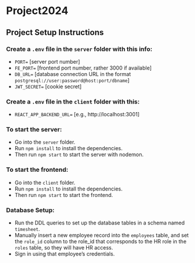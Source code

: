 # Project2024

## Project Setup Instructions

### Create a `.env` file in the `server` folder with this info:

- `PORT=` [server port number]
- `FE_PORT=` [frontend port number, rather 3000 if available]
- `DB_URL=` [database connection URL in the format `postgresql://user:password@host:port/dbname`]
- `JWT_SECRET=` [cookie secret]

### Create a `.env` file in the `client` folder with this:

- `REACT_APP_BACKEND_URL=` [e.g., http://localhost:3001]

### To start the server:

- Go into the `server` folder.
- Run `npm install` to install the dependencies.
- Then run `npm start` to start the server with nodemon.

### To start the frontend:

- Go into the `client` folder.
- Run `npm install` to install the dependencies.
- Then run `npm start` to start the frontend.

### Database Setup:

- Run the DDL queries to set up the database tables in a schema named `timesheet`.
- Manually insert a new employee record into the `employees` table, and set the `role_id` column to the role_id that corresponds to the HR role in the `roles` table, so they will have HR access.
- Sign in using that employee’s credentials.
